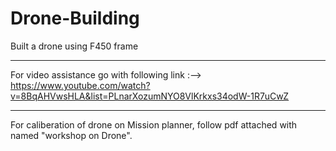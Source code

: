 # Drone-Building
Built a drone using F450 frame 
********************************
For video assistance go with following link :-->
https://www.youtube.com/watch?v=8BqAHVwsHLA&list=PLnarXozumNYO8VlKrkxs34odW-1R7uCwZ

*********************************
For caliberation of drone on Mission planner, follow pdf attached with named "workshop on Drone".
